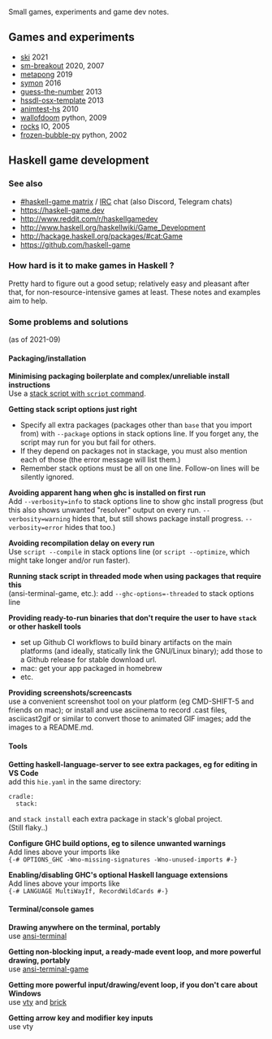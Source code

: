 Small games, experiments and game dev notes.

## Games and experiments

- [ski](ski) 2021
- [sm-breakout](https://github.com/simonmichael/sm-breakout) 2020, 2007
- [metapong](https://github.com/simonmichael/metapong) 2019
- [symon](https://github.com/simonmichael/symon) 2016
- [guess-the-number](https://hub.darcs.net/simon/guess-the-number/browse/guess-the-number.hs) 2013
- [hssdl-osx-template](https://hub.darcs.net/simon/hssdl-osx-template) 2013
- [animtest-hs](https://hub.darcs.net/simon/animtest-hs) 2010
- [wallofdoom](https://hub.darcs.net/simon/wallofdoom) python, 2009
- [rocks](https://hub.darcs.net/simon/rocks) IO, 2005
- [frozen-bubble-py](https://hub.darcs.net/simon/frozen-bubble-py) python, 2002

## Haskell game development

### See also

- [#haskell-game matrix](https://matrix.to/#/#haskell-game:matrix.org) / [IRC](https://web.libera.chat/#haskell-game) chat (also Discord, Telegram chats)
- https://haskell-game.dev
- http://www.reddit.com/r/haskellgamedev
- http://www.haskell.org/haskellwiki/Game_Development
- http://hackage.haskell.org/packages/#cat:Game
- https://github.com/haskell-game

### How hard is it to make games in Haskell ?

Pretty hard to figure out a good setup; relatively easy and pleasant after that,
for non-resource-intensive games at least.
These notes and examples aim to help.

### Some problems and solutions

(as of 2021-09)

#### Packaging/installation

**Minimising packaging boilerplate and complex/unreliable install instructions**\
Use a [stack script with `script` command](https://docs.haskellstack.org/en/stable/GUIDE/#script-interpreter).

**Getting stack script options just right**
- Specify all extra packages (packages other than `base` that you import from)
  with `--package` options in stack options line.
  If you forget any, the script may run for you but fail for others.
- If they depend on packages not in stackage, you must also mention each of those
  (the error message will list them.)
- Remember stack options must be all on one line. 
  Follow-on lines will be silently ignored.

**Avoiding apparent hang when ghc is installed on first run**\
Add `--verbosity=info` to stack options line to show ghc install progress
(but this also shows unwanted "resolver" output on every run.
`--verbosity=warning` hides that, but still shows package install progress.
`--verbosity=error` hides that too.)

**Avoiding recompilation delay on every run**\
Use `script --compile` in stack options line
(or `script --optimize`, which might take longer and/or run faster).

**Running stack script in threaded mode when using packages that require this**\
(ansi-terminal-game, etc.):  add `--ghc-options=-threaded` to stack options line

**Providing ready-to-run binaries that don't require the user to have `stack` or other haskell tools**
- set up Github CI workflows to build binary artifacts on the main platforms 
  (and ideally, statically link the GNU/Linux binary);
  add those to a Github release for stable download url.
- mac: get your app packaged in homebrew
- etc.

**Providing screenshots/screencasts**\
use a convenient screenshot tool on your platform (eg CMD-SHIFT-5 and friends on mac);
or install and use asciinema to record .cast files,
asciicast2gif or similar to convert those to animated GIF images;
add the images to a README.md.

#### Tools

**Getting haskell-language-server to see extra packages, eg for editing in VS Code**\
add this `hie.yaml` in the same directory:
```
cradle:
  stack:
```
and `stack install` each extra package in stack's global project.\
(Still flaky..)

**Configure GHC build options, eg to silence unwanted warnings**\
Add lines above your imports like\
`{-# OPTIONS_GHC -Wno-missing-signatures -Wno-unused-imports #-}`

**Enabling/disabling GHC's optional Haskell language extensions**\
Add lines above your imports like\
`{-# LANGUAGE MultiWayIf, RecordWildCards #-}`

#### Terminal/console games

**Drawing anywhere on the terminal, portably**\
use [ansi-terminal](https://hackage.haskell.org/package/ansi-terminal)

**Getting non-blocking input, a ready-made event loop, and more powerful drawing, portably**\
use [ansi-terminal-game](https://hackage.haskell.org/package/ansi-terminal-game)

**Getting more powerful input/drawing/event loop, if you don't care about Windows**\
use [vty](https://hackage.haskell.org/package/vty) and [brick](https://hackage.haskell.org/package/brick)

**Getting arrow key and modifier key inputs**\
use vty

